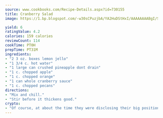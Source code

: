 ```yaml
---
source: www.cookbooks.com/Recipe-Details.aspx?id=730155
title: Cranberry Salad
image: https://1.bp.blogspot.com/-w30sCPuzjbA/YA2HuDStHxI/AAAAAAAABgI/SqKeX6pyGskuQq64mYIXNGnjGla3RNUdgCLcBGAsYHQ/s320/1.png

yield: 6
ratingValue: 4.2
calories: 159 calories
reviewCount: 114
cookTime: PT0H
prepTime: PT31M
ingredients:
- "2 3 oz. boxes lemon jello"
- "1 3/4 c. hot water"
- "1 large can crushed pineapple dont drain"
- "1 c. chopped apple"
- "1 c. chopped orange"
- "1 can whole cranberry sauce"
- "1 c. chopped pecans"
directions:
- "Mix and chill."
- "Stir before it thickens good."
crypto:
- "Of course, at about the time they were disclosing their big position, Bitcoin started to crash."
---
```


